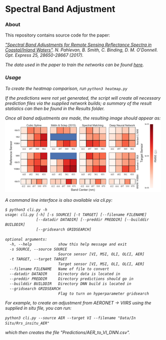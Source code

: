 # Spectral Band Adjustment 

### About
This repository contains source code for the paper:

<i>["Spectral Band Adjustments for Remote Sensing Reflectance Spectra in Coastal/Inland Waters"](https://www.osapublishing.org/oe/abstract.cfm?uri=oe-25-23-28650).
N. Pahlevan, B. Smith, C. Binding, D. M. O'Donnell. Opt. Express 25, 28650-28667 (2017).

The data used in the paper to train the networks can be found [here](https://www.dropbox.com/s/h7ftg566sj8q1ll/Nima_et_al_Optics_Express_2017.zip?dl=0).


### Usage
To create the heatmap comparison, run
`python3 heatmap.py`

If the predictions were not yet generated, the script will create all necessary prediction files via the supplied network builds; a summary of the result statistics can then be found in the Results folder. 

Once all band adjustments are made, the resulting image should appear as:
![heatmap.png](Results/heatmap.png?raw=true)


A command line interface is also available via cli.py:
```
$ python3 cli.py -h
usage: cli.py [-h] [-s SOURCE] [-t TARGET] [--filename FILENAME]
              [--datadir DATADIR] [--preddir PREDDIR] [--builddir BUILDDIR]
              [--gridsearch GRIDSEARCH]

optional arguments:
  -h, --help            show this help message and exit
  -s SOURCE, --source SOURCE
                        Source sensor [VI, MSI, OLI, OLCI, AER]
  -t TARGET, --target TARGET
                        Target sensor [VI, MSI, OLI, OLCI, AER]
  --filename FILENAME   Name of file to convert
  --datadir DATADIR     Directory data is located in
  --preddir PREDDIR     Directory predictions should go in
  --builddir BUILDDIR   Directory DNN build is located in
  --gridsearch GRIDSEARCH
                        Flag to turn on hyperparameter gridsearch
```

For example, to create an adjustment from AERONET -> VIIRS using the supplied in situ file, you can run:

`python3 cli.py --source AER --target VI --filename "Data/In Situ/Rrs_insitu_AER"`

which then creates the file "Predictions/AER_to_VI_DNN.csv". 
